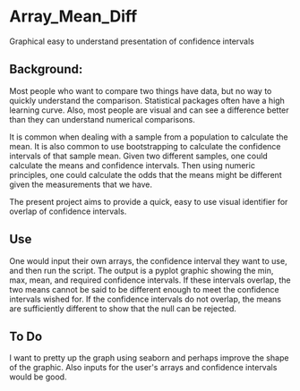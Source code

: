 # Array_Mean_Diff
Graphical easy to understand presentation of confidence intervals

## Background: 
Most people who want to compare two things have data, but no way to quickly understand the comparison. Statistical packages often have a high learning curve. Also, most people are visual and can see a difference better than they can understand numerical comparisons. 

It is common when dealing with a sample from a population to calculate the mean. It is also common to use bootstrapping to calculate the confidence intervals of that sample mean. Given two different samples, one could calculate the means and confidence intervals. Then using numeric principles, one could calculate the odds that the means might be different given the measurements that we have.

The present project aims to provide a quick, easy to use visual identifier for overlap of confidence intervals.

## Use
One would input their own arrays, the confidence interval they want to use, and then run the script. The output is a pyplot graphic showing the min, max, mean, and required confidence intervals. If these intervals overlap, the two means cannot be said to be different enough to meet the confidence intervals wished for. If the confidence intervals do not overlap, the means are sufficiently different to show that the null can be rejected.

## To Do
I want to pretty up the graph using seaborn and perhaps improve the shape of the graphic. Also inputs for the user's arrays and confidence intervals would be good.
